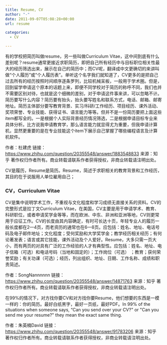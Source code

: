 ```yaml
---
title: Resume, CV
author: "-"
date: 2011-09-07T05:08:28+00:00
url: resume

categories:
  - CV

---
```


有的学校把简历叫做resume，另一些叫做Curriculum Vitae，这中间到底有什么差别呢？resume通常更接近求职简历，即把自己所有经历中与目标职位相关性最大的经历筛选出来，展示在自己的简历中；而CV呢，翻译成中文更确切的来讲叫做“个人履历”或“个人履历表”。单听这个名字我们就知道了，CV更多的是把自己过去所有的经历按照时间顺序逐条罗列，比较机械呆板，一般用于学术圈。但是，回到留学申请这个原本的话题上来，即便不同学校对于简历的称呼不同，我们也并不需要区别对待，也就是这个细微的差别，对于申请这件事来讲，可以忽略不计。简历要写什么内容？简历要有抬头，抬头要写姓名和联系方式，电话、邮箱、邮寄地址。简历主体部分要写教育背景、实习/科研/工作经历、项目经历、课外活动、奖项荣誉、专业技能、获得证书、语言能力等等。但并不是一份简历要把上面这些item都写全的。一是根据个人实际背景经历情况筛选，二是根据申请目标专业来具体分析。比方说我申请教育学，那么语言能力就显得尤为重要，但我申请计算机，显然更重要的是在专业技能这个item下展示自己掌握了哪些编程语言及计算机软件。

作者：杜建虎
链接：https://www.zhihu.com/question/20355548/answer/1883548833
来源：知乎
著作权归作者所有。商业转载请联系作者获得授权，非商业转载请注明出处。


CV是履历，Resume是简历。Resume，简述于求职相关的教育背景和工作经历，其目的在于说服用人单位雇用自己；
### CV，Curriculum Vitae
CV是集中说明学术工作，不重视与文化程度和学习成绩无直接关系的资料。CV的完整形式是拉丁文Curriculum Vitae，在美国，CV主要是用于申请学术、教育、科研职位，或者申请奖学金等等，而在欧洲、中东、非洲和亚洲等地，CV则更常用于应征工作。CV的长度由其内容确定，有时可长达十页，年轻专业人的履历一般长度都在2—4页，而老资历的通常也在6—8页。应包括：姓名、地址、电话号码及电子邮件地址；文化程度；受何奖励和大学奖学金；教学经历相关经历；有何论著发表；语言或其它技能，课外活动及个人爱好。Resume，大多只需一页大小，而有两页的对具有广泛的工作经验的人才有典型性。应包括：姓名、地址、电子信箱（可选）和电话号码（当地和固定的）；工作岗位（可选） ；教育；获何荣誉奖励；有关功课（可选）；经历，列出组织、地址、日期、工作名称、成绩和职责简述。

作者：SongNannnnnn
链接：https://www.zhihu.com/question/20355548/answer/14871763
来源：知乎
著作权归作者所有。商业转载请联系作者获得授权，非商业转载请注明出处。


在99%的情况下，对方找你要CV和对方找你要Resume，他们想要的东西是一模一样的：你的简历。最好白纸黑字，最好一页纸，最好PDF。In 99% of the situations when someone says, “Can you send over your CV?" or "Can you send me your resume?" they mean the exact same thing.

作者：朱英楠David
链接：https://www.zhihu.com/question/20355548/answer/91783206
来源：知乎
著作权归作者所有。商业转载请联系作者获得授权，非商业转载请注明出处。
